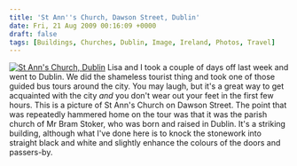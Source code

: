 ```yaml
---
title: 'St Ann''s Church, Dawson Street, Dublin'
date: Fri, 21 Aug 2009 00:16:09 +0000
draft: false
tags: [Buildings, Churches, Dublin, Image, Ireland, Photos, Travel]
---
```


[![St Ann's Church, Dublin](http://gerard.interwebworld.co.uk/files/2009/08/Dublin-St-Anns-Church.jpg)](http://gerard.interwebworld.co.uk/files/2009/08/Dublin-St-Anns-Church.jpg) Lisa and I took a couple of days off last week and went to Dublin. We did the shameless tourist thing and took one of those guided bus tours around the city. You may laugh, but it's a great way to get acquainted with the city _and_ you don't wear out your feet in the first few hours. This is a picture of St Ann's Church on Dawson Street. The point that was repeatedly hammered home on the tour was that it was the parish church of Mr Bram Stoker, who was born and raised in Dublin. It's a striking building, although what I've done here is to knock the stonework into straight black and white and slightly enhance the colours of the doors and passers-by.
